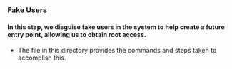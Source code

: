 ### Fake Users
#### In this step, we disguise fake users in the system to help create a future entry point, allowing us to obtain root access. 
- The file in this directory provides the commands and steps taken to accomplish this. 
